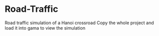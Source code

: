 # Road-Traffic
Road traffic simulation of a Hanoi crossroad
Copy the whole project and load it into gama to view the simulation
